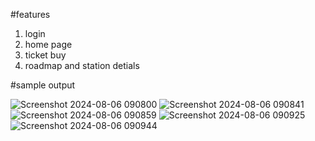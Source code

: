 #features 
1. login
2. home page
3. ticket buy
4. roadmap and station detials

#sample output

![Screenshot 2024-08-06 090800](https://github.com/user-attachments/assets/6ed36ee8-a05a-41ee-93a9-eeb5f545145f)
![Screenshot 2024-08-06 090841](https://github.com/user-attachments/assets/c247c179-e77b-4717-9caa-388b4c05c881)
![Screenshot 2024-08-06 090859](https://github.com/user-attachments/assets/222b8bc0-9efb-49bb-81a6-1391e4c9d17b)
![Screenshot 2024-08-06 090925](https://github.com/user-attachments/assets/1c774c64-251d-4b96-92df-ad4d34781eb9)
![Screenshot 2024-08-06 090944](https://github.com/user-attachments/assets/f1442d2d-c098-4f8c-8a8b-b28697ab4b39)

